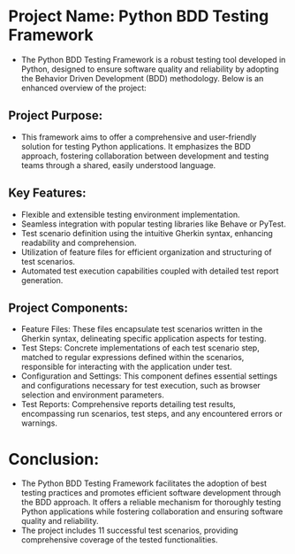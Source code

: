 # Project Name: Python BDD Testing Framework

- The Python BDD Testing Framework is a robust testing tool developed in Python, designed to ensure software quality and reliability by adopting the Behavior Driven Development (BDD) methodology. Below is an enhanced overview of the project:

## Project Purpose: 
- This framework aims to offer a comprehensive and user-friendly solution for testing Python applications. It emphasizes the BDD approach, fostering collaboration between development and testing teams through a shared, easily understood language.

## Key Features:

- Flexible and extensible testing environment implementation.
- Seamless integration with popular testing libraries like Behave or PyTest.
- Test scenario definition using the intuitive Gherkin syntax, enhancing readability and comprehension.
- Utilization of feature files for efficient organization and structuring of test scenarios.
- Automated test execution capabilities coupled with detailed test report generation.

## Project Components:

- Feature Files: These files encapsulate test scenarios written in the Gherkin syntax, delineating specific application aspects for testing.
- Test Steps: Concrete implementations of each test scenario step, matched to regular expressions defined within the scenarios, responsible for interacting with the application under test.
- Configuration and Settings: This component defines essential settings and configurations necessary for test execution, such as browser selection and environment parameters.
- Test Reports: Comprehensive reports detailing test results, encompassing run scenarios, test steps, and any encountered errors or warnings.

# Conclusion:
- The Python BDD Testing Framework facilitates the adoption of best testing practices and promotes efficient software development through the BDD approach. It offers a reliable mechanism for thoroughly testing Python applications while fostering collaboration and ensuring software quality and reliability.
- The project includes 11 successful test scenarios, providing comprehensive coverage of the tested functionalities.